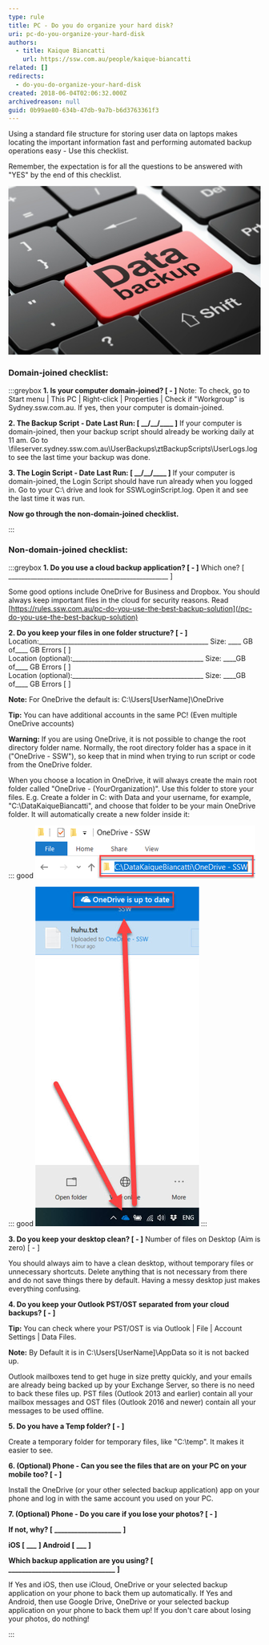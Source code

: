 ```yaml
---
type: rule
title: PC - Do you do organize your hard disk?
uri: pc-do-you-organize-your-hard-disk
authors:
  - title: Kaique Biancatti
    url: https://ssw.com.au/people/kaique-biancatti
related: []
redirects:
  - do-you-do-organize-your-hard-disk
created: 2018-06-04T02:06:32.000Z
archivedreason: null
guid: 0b99ae80-634b-47db-9a7b-b6d3763361f3
---
```

Using a standard file structure for storing user data on laptops makes locating the important information fast and performing automated backup operations easy - Use this checklist.

Remember, the expectation is for all the questions to be answered with "YES" by the end of this checklist.

![](data-backup.jpg)

<!--endintro-->

### Domain-joined checklist:

:::greybox
 **1. Is your computer domain-joined? \[ - ]** 
Note: To check, go to Start menu | This PC | Right-click | Properties | Check if "Workgroup" is Sydney.ssw.com.au.
If yes, then your computer is domain-joined.

 **2. The Backup Script - Date Last Run: \[ \_\_/\_\_/\_\_\_\_ ]** 
If your computer is domain-joined, then your backup script should already be working daily at 11 am. 
Go to \fileserver.sydney.ssw.com.au\UserBackups\ztBackupScripts\UserLogs.log to see the last time your backup was done.  

 **3. The Login Script - Date Last Run: \[ \_\_/\_\_/\_\_\_\_ ]** 
If your computer is domain-joined, the Login Script should have run already when you logged in. Go to your C:\ drive and look for SSWLoginScript.log. Open it and see the last time it was run.
 
**Now go through the non-domain-joined checklist.** 

:::

### Non-domain-joined checklist:

:::greybox
**1. Do you use a cloud backup application? \[ - ]**
Which one? \[ \_\_\_\_\_\_\_\_\_\_\_\_\_\_\_\_\_\_\_\_\_\_\_\_\_\_\_\_\_\_\_\_\_\_\_\_\_\_\_\_\_\_\_\_\_\_\_\_\_\_ ]

Some good options include OneDrive for Business and Dropbox. You should always keep important files in the cloud for security reasons. Read [https://rules.ssw.com.au/pc-do-you-use-the-best-backup-solution](/pc-do-you-use-the-best-backup-solution)

**2. Do you keep your files in one folder structure? \[ - ]**
Location:\_\_\_\_\_\_\_\_\_\_\_\_\_\_\_\_\_\_\_\_\_\_\_\_\_\_\_\_\_\_\_\_\_\_\_\_\_\_\_\_\_\_\_\_\_\_\_\_\_\_\_\__ Size: \_\_\_\_ GB of\_\_\_\_ GB  Errors  \[  ]\
Location (optional):\_\_\_\_\_\_\_\_\_\_\_\_\_\_\_\_\_\_\_\_\_\_\_\_\_\_\_\_\_\_\_\_\_\_\_\_\_\_\_\__ Size: \_\_\_\_GB of\_\_\_\_ GB  Errors  \[  ]\
Location (optional):\_\_\_\_\_\_\_\_\_\_\_\_\_\_\_\_\_\_\_\_\_\_\_\_\_\_\_\_\_\_\_\_\_\_\_\_\_\_\_\__ Size: \_\_\_\_GB of\_\_\_\_ GB  Errors  \[  ]

**Note:** For OneDrive the default is: C:\Users\[UserName]\OneDrive

**Tip:** You can have additional accounts in the same PC! (Even multiple OneDrive accounts)

**Warning:** If you are using OneDrive, it is not possible to change the root directory folder name. Normally, the root directory folder has a space in it ("OneDrive - SSW"), so keep that in mind when trying to run script or code from the OneDrive folder.

When you choose a location in OneDrive, it will always create the main root folder called "OneDrive - (YourOrganization)". Use this folder to store your files.
E.g. Create a folder in C: with Data and your username, for example, "C:\DataKaiqueBiancatti", and choose that folder to be your main OneDrive folder. It will automatically create a new folder inside it:

::: good
![Figure: Good Example - Location of Data\(YourUserName) with OneDrive - (YourOrganization) folder in it](onedrive.png)

::: good
![Figure: Good Example - Backup is being done automatically](OneDrive.jpg)
:::

**3. Do you keep your desktop clean? [ - ]**
Number of files on Desktop (Aim is zero) [ - ] 

You should always aim to have a clean desktop, without temporary files or unnecessary shortcuts.
Delete anything that is not necessary from there and do not save things there by default. Having a messy desktop just makes everything confusing.

**4. Do you keep your Outlook PST/OST separated from your cloud backups? [ - ]**

**Tip:** You can check where your PST/OST is via Outlook | File | Account Settings | Data Files.

**Note:** By Default it is in C:\Users\[UserName]\AppData so it is not backed up.

Outlook mailboxes tend to get huge in size pretty quickly, and your emails are already being backed up by your Exchange Server, so there is no need to back these files up. PST files (Outlook 2013 and earlier) contain all your mailbox messages and OST files (Outlook 2016 and newer) contain all your messages to be used offline.

**5. Do you have a Temp folder? \[ - ]**

Create a temporary folder for temporary files, like "C:\temp". It makes it easier to see.

**6. (Optional) Phone - Can you see the files that are on** **your PC on your mobile too? \[ - ]**

Install the OneDrive (or your other selected backup application) app on your phone and log in with the same account you used on your PC.

**7. (Optional) Phone - Do you care if you lose your photos? \[ - ]** 

**If not, why?  [**  **\_\_\_\_\_\_\_\_\_\_\_\_\_\_\_\_\_\_\_\_**  **]** 

**iOS [**  **___**  **] Android [**  **___**  **]** 

**Which backup application are you using? [**  **\_\_\_\_\_\_\_\_\_\_\_\_\_\_\_\_\_\_\_\_\_\_\_\_\_\_\_\_\_\_\_\_**  **]**

If Yes and iOS, then use iCloud, OneDrive or your selected backup application on your phone to back them up automatically.
If Yes and Android, then use Google Drive, OneDrive or your selected backup application on your phone to back them up!
If you don't care about losing your photos, do nothing!

:::